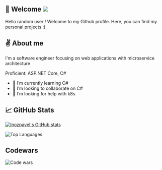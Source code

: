 ## 👋 Welcome ![](https://komarev.com/ghpvc/?username=inozpavel)

Hello random user ! Welcome to my Github profile. Here, you can find my personal projects :)
## ✌ About me

I'm a software engineer focusing on web applications with microservice architecture

Proficient: ASP.NET Core, C#

[comment]: <> (- 🔭 I’m currently working on ...)
- 🌱 I’m currently learning C#
- 👯 I’m looking to collaborate on C#
- 🤔 I’m looking for help with k8s

[comment]: <> (- 💬 Ask me about ...)
[comment]: <> (- 📫 How to reach me: ...)
[comment]: <> (- 😄 Pronouns: ...)
[comment]: <> (- ⚡ Fun fact: ...)


## 📈 GitHub Stats

[![Inozpavel's GitHub stats](https://github-readme-stats.vercel.app/api?username=inozpavel&count_private=true&show_icons=true&hide=contribs&title_color=2F7FEC&icon_color=79ff97&text_color=9f9f9f&bg_color=151515)](https://github.com/anuraghazra/github-readme-stats)

![Top Languages](https://github-readme-stats.vercel.app/api/top-langs/?username=inozpavel&count_private=true&langs_count=8&layout=compact&title_color=2F7FEC&icon_color=79ff97&text_color=9f9f9f&bg_color=151515&theme=cobalt)

[comment]: <> (### Languages and tools)

[comment]: <> ( ![C#]&#40;https://img.shields.io/badge/-ASP_NET_Core-090909>&#41;)

[comment]: <> ( ![C++]&#40;https://img.shields.io/badge/-C++-090909>&#41;)

## Codewars

![Code wars](https://www.codewars.com/users/Inozpavel/badges/large)
